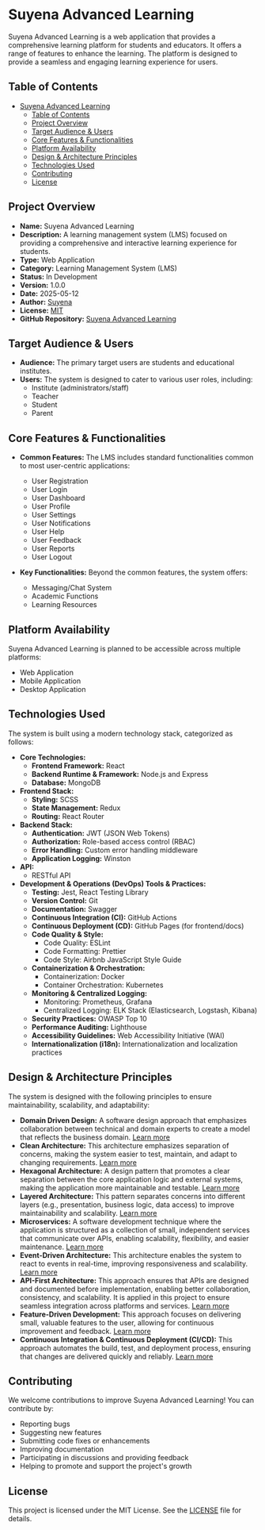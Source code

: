 # Suyena Advanced Learning

Suyena Advanced Learning is a web application that provides a comprehensive learning platform for students and educators. It offers a range of features to enhance the learning. The platform is designed to provide a seamless and engaging learning experience for users.

## Table of Contents

- [Suyena Advanced Learning](#suyena-advanced-learning)
  - [Table of Contents](#table-of-contents)
  - [Project Overview](#project-overview)
  - [Target Audience \& Users](#target-audience--users)
  - [Core Features \& Functionalities](#core-features--functionalities)
  - [Platform Availability](#platform-availability)
  - [Design \& Architecture Principles](#design--architecture-principles)
  - [Technologies Used](#technologies-used)
  - [Contributing](#contributing)
  - [License](#license)

## Project Overview

- **Name:** Suyena Advanced Learning
- **Description:** A learning management system (LMS) focused on providing a comprehensive and interactive learning experience for students.
- **Type:** Web Application
- **Category:** Learning Management System (LMS)
- **Status:** In Development
- **Version:** 1.0.0
- **Date:** 2025-05-12
- **Author:** [Suyena](https://suyena.com)
- **License:** [MIT](https://opensource.org/licenses/MIT)
- **GitHub Repository:** [Suyena Advanced Learning](https://github.com/shilvasad/suyena)

## Target Audience & Users

- **Audience:** The primary target users are students and educational institutes.
- **Users:** The system is designed to cater to various user roles, including:
  - Institute (administrators/staff)
  - Teacher
  - Student
  - Parent

## Core Features & Functionalities

- **Common Features:** The LMS includes standard functionalities common to most user-centric applications:

  - User Registration
  - User Login
  - User Dashboard
  - User Profile
  - User Settings
  - User Notifications
  - User Help
  - User Feedback
  - User Reports
  - User Logout

- **Key Functionalities:** Beyond the common features, the system offers:
  - Messaging/Chat System
  - Academic Functions
  - Learning Resources

## Platform Availability

Suyena Advanced Learning is planned to be accessible across multiple platforms:

- Web Application
- Mobile Application
- Desktop Application

## Technologies Used

The system is built using a modern technology stack, categorized as follows:

- **Core Technologies:**
  - **Frontend Framework:** React
  - **Backend Runtime & Framework:** Node.js and Express
  - **Database:** MongoDB
- **Frontend Stack:**
  - **Styling:** SCSS
  - **State Management:** Redux
  - **Routing:** React Router
- **Backend Stack:**
  - **Authentication:** JWT (JSON Web Tokens)
  - **Authorization:** Role-based access control (RBAC)
  - **Error Handling:** Custom error handling middleware
  - **Application Logging:** Winston
- **API:**
  - RESTful API
- **Development & Operations (DevOps) Tools & Practices:**
  - **Testing:** Jest, React Testing Library
  - **Version Control:** Git
  - **Documentation:** Swagger
  - **Continuous Integration (CI):** GitHub Actions
  - **Continuous Deployment (CD):** GitHub Pages (for frontend/docs)
  - **Code Quality & Style:**
    - Code Quality: ESLint
    - Code Formatting: Prettier
    - Code Style: Airbnb JavaScript Style Guide
  - **Containerization & Orchestration:**
    - Containerization: Docker
    - Container Orchestration: Kubernetes
  - **Monitoring & Centralized Logging:**
    - Monitoring: Prometheus, Grafana
    - Centralized Logging: ELK Stack (Elasticsearch, Logstash, Kibana)
  - **Security Practices:** OWASP Top 10
  - **Performance Auditing:** Lighthouse
  - **Accessibility Guidelines:** Web Accessibility Initiative (WAI)
  - **Internationalization (i18n):** Internationalization and localization practices


## Design & Architecture Principles

The system is designed with the following principles to ensure maintainability, scalability, and adaptability:

- **Domain Driven Design:** A software design approach that emphasizes collaboration between technical and domain experts to create a model that reflects the business domain. [Learn more](https://en.wikipedia.org/wiki/Domain-driven_design)
- **Clean Architecture:** This architecture emphasizes separation of concerns, making the system easier to test, maintain, and adapt to changing requirements. [Learn more](https://8thlight.com/blog/uncle-bob/2012/08/13/the-clean-architecture.html)
- **Hexagonal Architecture:** A design pattern that promotes a clear separation between the core application logic and external systems, making the application more maintainable and testable. [Learn more](https://alistair.cockburn.us/hexagonal-architecture/)
- **Layered Architecture:** This pattern separates concerns into different layers (e.g., presentation, business logic, data access) to improve maintainability and scalability. [Learn more](https://en.wikipedia.org/wiki/Multitier_architecture)
- **Microservices:** A software development technique where the application is structured as a collection of small, independent services that communicate over APIs, enabling scalability, flexibility, and easier maintenance. [Learn more](https://microservices.io/)
- **Event-Driven Architecture:** This architecture enables the system to react to events in real-time, improving responsiveness and scalability. [Learn more](https://en.wikipedia.org/wiki/Event-driven_architecture)
- **API-First Architecture:** This approach ensures that APIs are designed and documented before implementation, enabling better collaboration, consistency, and scalability. It is applied in this project to ensure seamless integration across platforms and services. [Learn more](https://www.postman.com/api-first/)
- **Feature-Driven Development:** This approach focuses on delivering small, valuable features to the user, allowing for continuous improvement and feedback. [Learn more](https://en.wikipedia.org/wiki/Feature-driven_development)
- **Continuous Integration & Continuous Deployment (CI/CD):** This approach automates the build, test, and deployment process, ensuring that changes are delivered quickly and reliably. [Learn more](https://www.atlassian.com/continuous-delivery/ci-vs-cd)

## Contributing

We welcome contributions to improve Suyena Advanced Learning\! You can contribute by:

- Reporting bugs
- Suggesting new features
- Submitting code fixes or enhancements
- Improving documentation
- Participating in discussions and providing feedback
- Helping to promote and support the project's growth

## License

This project is licensed under the MIT License. See the [LICENSE](https://www.google.com/search?q=LICENSE) file for details.
